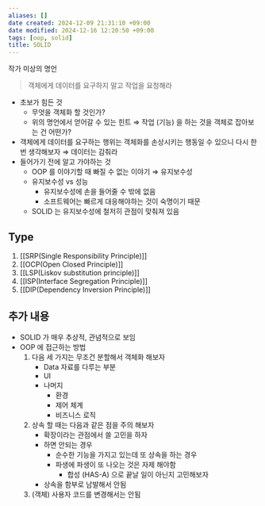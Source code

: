 ```yaml
---
aliases: []
date created: 2024-12-09 21:31:10 +09:00
date modified: 2024-12-16 12:20:50 +09:00
tags: [oop, solid]
title: SOLID
---
```


작가 미상의 명언

> 객체에게 데이터를 요구하지 말고 작업을 요청해라

- 초보가 힘든 것
  - 무엇을 객체화 할 것인가?
  - 위의 명언에서 얻어갈 수 있는 힌트 ⇒ 작업 (기능) 을 하는 것을 객체로 잡아보는 건 어떤가?
- 객체에게 데이터를 요구하는 행위는 객체화를 손상시키는 행동일 수 있으니 다시 한번 생각해보자 ⇒ 데이터는 감춰라
- 들어가기 전에 알고 가야하는 것
  - OOP 를 이야기할 때 빠질 수 없는 이야기 ⇒ 유지보수성
  - 유지보수성 vs 성능
    - 유지보수성에 손을 들어줄 수 밖에 없음
    - 소프트웨어는 빠르게 대응해야하는 것이 숙명이기 때문
  - SOLID 는 유지보수성에 철저히 관점이 맞춰져 있음

## Type

1. [[SRP(Single Responsibility Principle)]]
2. [[OCP(Open Closed Principle)]]
3. [[LSP(Liskov substitution principle)]]
4. [[ISP(Interface Segregation Principle)]]
5. [[DIP(Dependency Inversion Principle)]]

## 추가 내용

- SOLID 가 매우 추상적, 관념적으로 보임
- OOP 에 접근하는 방법
  1. 다음 세 가지는 무조건 분할해서 객체화 해보자
     - Data 자료를 다루는 부분
     - UI
     - 나머지
         - 환경
         - 제어 체계
         - 비즈니스 로직
  2. 상속 할 때는 다음과 같은 점을 주의 해보자
     - 확장이라는 관점에서 쓸 고민을 하자
     - 하면 안되는 경우
       - 순수한 기능을 가지고 있는데 또 상속을 하는 경우
       - 파생에 파생이 또 나오는 것은 자제 해야함
         - 합성 (HAS-A) 으로 끝날 일이 아닌지 고민해보자
     - 상속을 함부로 남발해서 안됨
  3. (객체) 사용자 코드를 변경해서는 안됨
